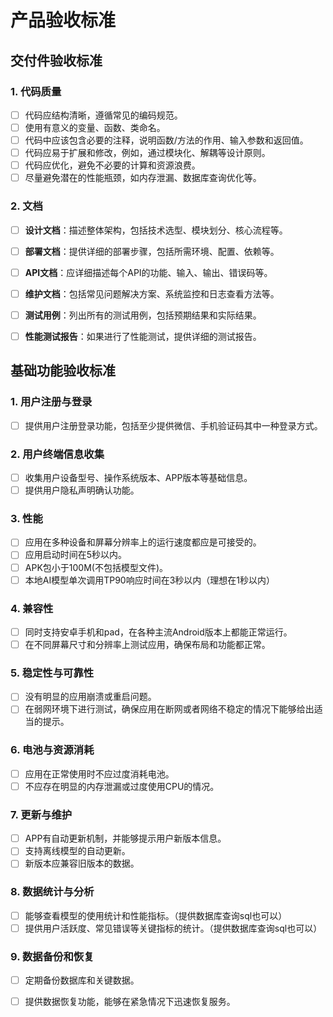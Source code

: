 # 产品验收标准

## 交付件验收标准

### 1. 代码质量
- [ ] 代码应结构清晰，遵循常见的编码规范。
- [ ] 使用有意义的变量、函数、类命名。
- [ ] 代码中应该包含必要的注释，说明函数/方法的作用、输入参数和返回值。
- [ ] 代码应易于扩展和修改，例如，通过模块化、解耦等设计原则。
- [ ] 代码应优化，避免不必要的计算和资源浪费。
- [ ] 尽量避免潜在的性能瓶颈，如内存泄漏、数据库查询优化等。

### 2. 文档
- [ ] **设计文档**：描述整体架构，包括技术选型、模块划分、核心流程等。
- [ ] **部署文档**：提供详细的部署步骤，包括所需环境、配置、依赖等。
- [ ] **API文档**：应详细描述每个API的功能、输入、输出、错误码等。
- [ ] **维护文档**：包括常见问题解决方案、系统监控和日志查看方法等。
- [ ] **测试用例**：列出所有的测试用例，包括预期结果和实际结果。
- [ ] **性能测试报告**：如果进行了性能测试，提供详细的测试报告。



## 基础功能验收标准
### 1. 用户注册与登录
- [ ] 提供用户注册登录功能，包括至少提供微信、手机验证码其中一种登录方式。

### 2. 用户终端信息收集
- [ ] 收集用户设备型号、操作系统版本、APP版本等基础信息。
- [ ] 提供用户隐私声明确认功能。

### 3. 性能
- [ ] 应用在多种设备和屏幕分辨率上的运行速度都应是可接受的。
- [ ] 应用启动时间在5秒以内。
- [ ] APK包小于100M(不包括模型文件)。
- [ ] 本地AI模型单次调用TP90响应时间在3秒以内（理想在1秒以内）

### 4. 兼容性
- [ ] 同时支持安卓手机和pad，在各种主流Android版本上都能正常运行。
- [ ] 在不同屏幕尺寸和分辨率上测试应用，确保布局和功能都正常。

### 5. 稳定性与可靠性
- [ ] 没有明显的应用崩溃或重启问题。
- [ ] 在弱网环境下进行测试，确保应用在断网或者网络不稳定的情况下能够给出适当的提示。

### 6. 电池与资源消耗
- [ ] 应用在正常使用时不应过度消耗电池。
- [ ] 不应存在明显的内存泄漏或过度使用CPU的情况。

### 7. 更新与维护
- [ ] APP有自动更新机制，并能够提示用户新版本信息。
- [ ] 支持离线模型的自动更新。
- [ ] 新版本应兼容旧版本的数据。

### 8. 数据统计与分析
- [ ] 能够查看模型的使用统计和性能指标。（提供数据库查询sql也可以）
- [ ] 提供用户活跃度、常见错误等关键指标的统计。（提供数据库查询sql也可以）

### 9. 数据备份和恢复
- [ ] 定期备份数据库和关键数据。
- [ ] 提供数据恢复功能，能够在紧急情况下迅速恢复服务。






